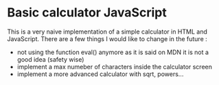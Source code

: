 # Basic calculator JavaScript
This is a very naive implementation of a simple calculator in HTML and JavaScript.
There are a few things I would like to change in the future :

- not using the function eval() anymore as it is said on MDN it is not a good idea (safety wise)
- implement a max numeber of characters inside the calculator screen
- implement a more advanced calculator with sqrt, powers...
